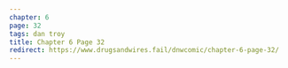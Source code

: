 ```yaml
---
chapter: 6
page: 32
tags: dan troy
title: Chapter 6 Page 32
redirect: https://www.drugsandwires.fail/dnwcomic/chapter-6-page-32/
---
```

